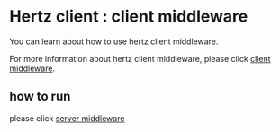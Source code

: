 # Hertz client : client middleware
You can learn about how to use hertz client middleware.

For more information about hertz client middleware, please click [client middleware](https://www.cloudwego.io/zh/docs/hertz/tutorials/basic-feature/middleware/).
## how to run
please click [server middleware](https://github.com/cloudwego/hertz-examples/tree/main/middleware/custom)
